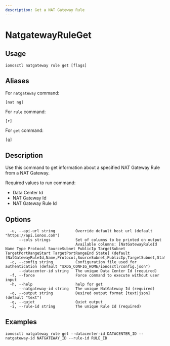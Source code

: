 ```yaml
---
description: Get a NAT Gateway Rule
---
```


# NatgatewayRuleGet

## Usage

```text
ionosctl natgateway rule get [flags]
```

## Aliases

For `natgateway` command:

```text
[nat ng]
```

For `rule` command:

```text
[r]
```

For `get` command:

```text
[g]
```

## Description

Use this command to get information about a specified NAT Gateway Rule from a NAT Gateway.

Required values to run command:

* Data Center Id
* NAT Gateway Id
* NAT Gateway Rule Id

## Options

```text
  -u, --api-url string         Override default host url (default "https://api.ionos.com")
      --cols strings           Set of columns to be printed on output 
                               Available columns: [NatGatewayRuleId Name Type Protocol SourceSubnet PublicIp TargetSubnet TargetPortRangeStart TargetPortRangeEnd State] (default [NatGatewayRuleId,Name,Protocol,SourceSubnet,PublicIp,TargetSubnet,State])
  -c, --config string          Configuration file used for authentication (default "$XDG_CONFIG_HOME/ionosctl/config.json")
      --datacenter-id string   The unique Data Center Id (required)
  -f, --force                  Force command to execute without user input
  -h, --help                   help for get
      --natgateway-id string   The unique NatGateway Id (required)
  -o, --output string          Desired output format [text|json] (default "text")
  -q, --quiet                  Quiet output
  -i, --rule-id string         The unique Rule Id (required)
```

## Examples

```text
ionosctl natgateway rule get --datacenter-id DATACENTER_ID --natgateway-id NATGATEWAY_ID --rule-id RULE_ID
```

